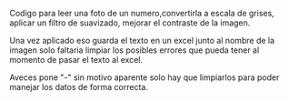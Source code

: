 Codigo para leer una foto de un numero,convertirla a escala de grises, aplicar un filtro de suavizado, mejorar el contraste de la imagen.

Una vez aplicado eso guarda el texto en un excel junto al nombre de la imagen solo faltaria limpiar los posibles errores que pueda tener al momento de
pasar el texto al excel. 

Aveces pone "-" sin motivo aparente solo hay que limpiarlos para poder manejar los datos de forma correcta.


